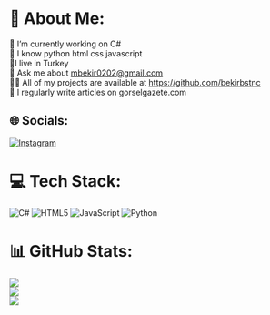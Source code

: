 # 💫 About Me:
🔭 I’m currently working on C#<br>👯 I know python html css javascript<br>🌱I live in Turkey<br>💬 Ask me about mbekir0202@gmail.com<br>👨‍💻 All of my projects are available at https://github.com/bekirbstnc<br>📝 I regularly write articles on gorselgazete.com


## 🌐 Socials:
[![Instagram](https://img.shields.io/badge/Instagram-%23E4405F.svg?logo=Instagram&logoColor=white)](https://instagram.com/bekir.bstnc) 

# 💻 Tech Stack:
![C#](https://img.shields.io/badge/c%23-%23239120.svg?style=for-the-badge&logo=c-sharp&logoColor=white) ![HTML5](https://img.shields.io/badge/html5-%23E34F26.svg?style=for-the-badge&logo=html5&logoColor=white) ![JavaScript](https://img.shields.io/badge/javascript-%23323330.svg?style=for-the-badge&logo=javascript&logoColor=%23F7DF1E) ![Python](https://img.shields.io/badge/python-3670A0?style=for-the-badge&logo=python&logoColor=ffdd54)
# 📊 GitHub Stats:
![](https://github-readme-stats.vercel.app/api?username=bekirbstnc&theme=dark&hide_border=true&include_all_commits=false&count_private=false)<br/>
![](https://github-readme-streak-stats.herokuapp.com/?user=bekirbstnc&theme=dark&hide_border=true)<br/>
![](https://github-readme-stats.vercel.app/api/top-langs/?username=bekirbstnc&theme=dark&hide_border=true&include_all_commits=false&count_private=false&layout=compact)

<!-- Proudly created with GPRM ( https://gprm.itsvg.in ) -->
